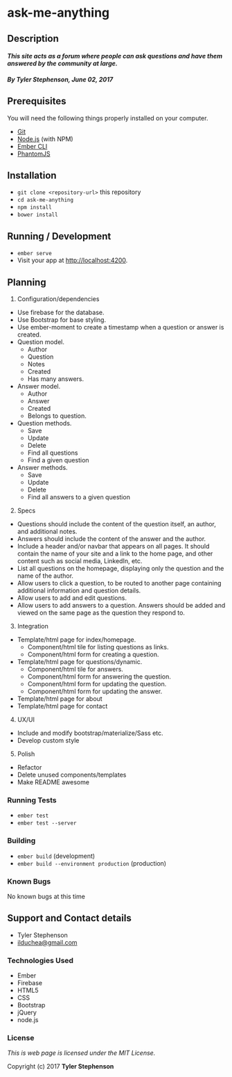 # ask-me-anything

## Description

#### _**This site acts as a forum where people can ask questions and have them answered by the community at large.**_

#### _**By Tyler Stephenson, June 02, 2017**_

## Prerequisites

You will need the following things properly installed on your computer.

* [Git](https://git-scm.com/)
* [Node.js](https://nodejs.org/) (with NPM)
* [Ember CLI](https://ember-cli.com/)
* [PhantomJS](http://phantomjs.org/)

## Installation

* `git clone <repository-url>` this repository
* `cd ask-me-anything`
* `npm install`
* `bower install`

## Running / Development

* `ember serve`
* Visit your app at [http://localhost:4200](http://localhost:4200).

## Planning

1. Configuration/dependencies
  * Use firebase for the database.
  * Use Bootstrap for base styling.
  * Use ember-moment to create a timestamp when a question or answer is created.
  * Question model.
    * Author
    * Question
    * Notes
    * Created
    * Has many answers.
  * Answer model.
    * Author
    * Answer
    * Created
    * Belongs to question.
  * Question methods.
    * Save
    * Update
    * Delete
    * Find all questions
    * Find a given question
  * Answer methods.
    * Save
    * Update
    * Delete
    * Find all answers to a given question

2. Specs
  * Questions should include the content of the question itself, an author, and additional notes.
  * Answers should include the content of the answer and the author.
  * Include a header and/or navbar that appears on all pages. It should contain the name of your site and a link to the home page, and other content such as social media, LinkedIn, etc.
  * List all questions on the homepage, displaying only the question and the name of the author.
  * Allow users to click a question, to be routed to another page containing additional information and question details.
  * Allow users to add and edit questions.
  * Allow users to add answers to a question. Answers should be added and viewed on the same page as the question they respond to.

3. Integration
  * Template/html page for index/homepage.
    * Component/html tile for listing questions as links.
    * Component/html form for creating a question.
  * Template/html page for questions/dynamic.
    * Component/html tile for answers.
    * Component/html form for answering the question.
    * Component/html form for updating the question.
    * Component/html form for updating the answer.    
  * Template/html page for about
  * Template/html page for contact

4. UX/UI
  * Include and modify bootstrap/materialize/Sass etc.
  * Develop custom style

5. Polish
  * Refactor
  * Delete unused components/templates
  * Make README awesome

### Running Tests

* `ember test`
* `ember test --server`

### Building

* `ember build` (development)
* `ember build --environment production` (production)

### Known Bugs
No known bugs at this time

## Support and Contact details
* Tyler Stephenson
* ilduchea@gmail.com

### Technologies Used

* Ember
* Firebase
* HTML5
* CSS
* Bootstrap
* jQuery
* node.js

### License

*This is web page is licensed under the MIT License.*

Copyright (c) 2017 **Tyler Stephenson**
